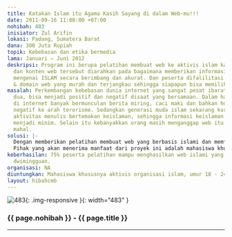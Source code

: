 ```yaml
---
title: Katakan Islam itu Agama Kasih Sayang di dalam Web-mu!!!
date: 2011-09-16 11:08:00 +07:00
nohibah: 483
inisiator: Zul Arifin
lokasi: Padang, Sumatera Barat
dana: 300 Juta Rupiah
topik: Kebebasan dan etika bermedia
lama: Januari – Juni 2012
deskripsi: Program ini berupa pelatihan membuat web ke aktivis islam kampus yang interaktif
  dan konten web tersebut diarahkan pada bagaimana memberikan informasi dan berita
  mengenai ISLAM secara berimbang dan akurat. Dan peserta difalilitasi hosting server
  & domain web yang murah dan terjangkau sehingga siapapun bisa memiliki web.
masalah: Perkembangan kebebasan dunia internet yang sangat pesat ibarat pisau bermata
  dua, bisa menjadi positif dan negatif disaat yang bersamaan. Dalam hal tema keislaman
  di internet banyak bermunculan berita miring, caci maki dan bahkan hoax serta penyimpangan
  negatif ke arah terorisme. Sedangkan generasi muda islam sekarang kurang peka terhadap
  aktivitas menulis bertemakan keislaman, sehingga informasi keislaman yang beredar
  menjadi minim. Selain itu kebanyakkan orang masih menganggap web itu barang yang
  mahal.
solusi: |-
  Dengan memberikan pelatihan membuat web yang berbasis islami dan memfasilitasi web dengan harga domain & hosting server yang murah dan terjangkau. Program ini dikhususkan kepada aktivis islam di kampus-kampus sehingga mereka bisa menyalurkan buah pikirannya dalam web dengan baik dan benar.
  Pihak yang akan menerima manfaat dari proyek ini adalah mahasiswa khususnya aktivis organisasi islam, umur 18 – 24 tahun, di 20 universitas negeri yang dipilih di pulau sumatera.
keberhasilan: 75% peserta pelatihan mampu menghasilkan web islami yang bisa update
  dwimingguan.
organisasi: NA
diuntungkan: Mahasiswa khususnya aktivis organisasi islam, umur 18 - 24 tahun, di 20 universitas negeri yang dipilih di pulau sumatera.
layout: hibahcmb
---
```


![483](/static/img/hibahcmb/483.png){: .img-responsive }{: width="483" }

### {{ page.nohibah }} - {{ page.title }}

---
